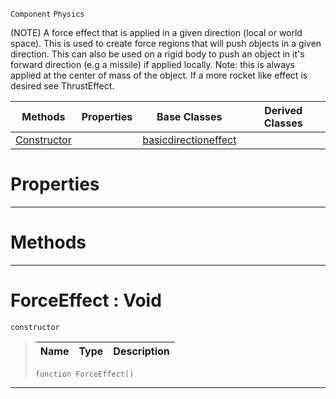  `Component` `Physics`



(NOTE) A force effect that is applied in a given direction (local or world space). This is used to create force regions that will push objects in a given direction. This can also be used on a rigid body to push an object in it's forward direction (e.g a missile) if applied locally. Note: this is always applied at the center of mass of the object. If a more rocket like effect is desired see ThrustEffect.

|Methods|Properties|Base Classes|Derived Classes|
|---|---|---|---|
|[ Constructor](https://github.com/ArendDanielek/ZeroDocsTest/blob/master/code_reference/class_reference/forceeffect.markdown#forceeffect-void)| |[basicdirectioneffect](https://github.com/ArendDanielek/ZeroDocsTest/blob/master/code_reference/class_reference/basicdirectioneffect.markdown)| |


 #  Properties


---  
 #  Methods


---  
 #  ForceEffect : Void

 `constructor`

> 
> |Name|Type|Description|
> |---|---|---|
> ``` lang=cpp, name=Zilch
> function ForceEffect()
> ``` 


---  
 
  
  
  
  
  
  
  

 